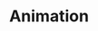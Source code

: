 ---
title: Animation
description: HTML5 keyframe animation tools
icon: 
layout: tool-listing
section: Tools
---